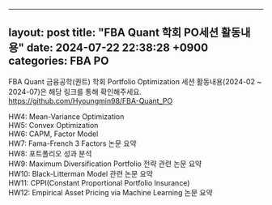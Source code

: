 
---
layout: post
title:  "FBA Quant 학회 PO세션 활동내용"
date:   2024-07-22 22:38:28 +0900
categories: FBA PO
---  

FBA Quant 금융공학(퀀트) 학회 Portfolio Optimization 세션 활동내용(2024-02 ~ 2024-07)은 해당 링크를 통해 확인해주세요.
https://github.com/Hyoungmin98/FBA-Quant_PO

HW4: Mean-Variance Optimization   
HW5: Convex Optimization     
HW6: CAPM, Factor Model  
HW7: Fama-French 3 Factors 논문 요약  
HW8: 포트폴리오 성과 분석  
HW9: Maximum Diversification Portfolio 전략 관련 논문 요약  
HW10: Black-Litterman Model 관련 논문 요약  
HW11: CPPI(Constant Proportional Portfolio Insurance)    
HW12: Empirical Asset Pricing via Machine Learning 논문 요약
